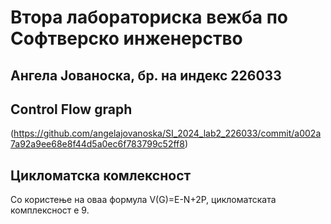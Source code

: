 # Втора лабораториска вежба по Софтверско инженерство
## Ангела Јованоска, бр. на индекс 226033
## Control Flow graph 
(https://github.com/angelajovanoska/SI_2024_lab2_226033/commit/a002a7a92a9ee68e8f44d5a0ec6f783799c52ff8)
## Цикломатска комлексност
Со користење на оваа формула V(G)=E-N+2P, цикломатската комплексност е 9.
##
